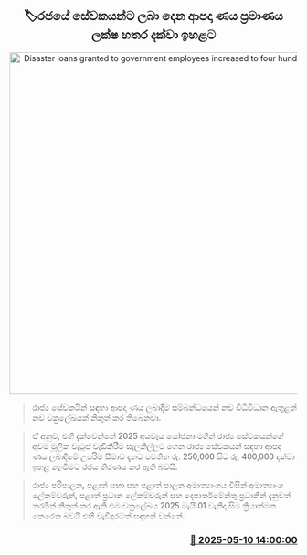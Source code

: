 <p align='center'><b><h2 align='center' title='Disaster loans granted to government employees increased to four hundred thousand'>🏷රජයේ සේවකයන්ට ලබා දෙන ආපදා ණය ප්‍රමාණය ලක්ෂ හතර දක්වා ඉහළට</h2></b></p>
<p align='center'><img src='https://helakuru.sgp1.cdn.digitaloceanspaces.com/esana/images/lib/gazzete-thumb-new[1].jpg' width='600' alt='Disaster loans granted to government employees increased to four hundred thousand'></p>

> රාජ්‍ය සේවකයින් සඳහා ආපදා ණය ලබාදීම සම්බන්ධයෙන් නව විධිවිධාන ඇතුළත් නව චක්‍රලේඛයක් නිකුත් කර තිබෙනවා.

> ඒ් අනුව, එහි දැක්වෙන්නේ 2025 අයවැය යෝජනා මගින් රාජ්‍ය සේවකයන්ගේ අවම මූලික වැටුප් වැඩිකිරීම සැලකිල්ලට ගෙන රාජ්‍ය සේවකයන් සඳහා ආපදා ණය ලබාදීමේ උපරිම සීමාව දැනට පවතින රු. 250,000 සිට රු. 400,000 දක්වා ඉහළ නැංවීමට රජය තීරණය කර ඇති බවයි.

> රාජ්‍ය පරිපාලන, පළාත් සභා සහ පළාත් පාලන අමාත්‍යාංශය විසින් අමාත්‍යාංශ ලේකම්වරුන්, පළාත් ප්‍රධාන ලේකම්වරුන් සහ දෙපාර්තමේන්තු ප්‍රධානීන් දැනුවත් කරමින් නිකුත් කර ඇති එම චක්‍රලේඛය 2025 මැයි 01 වැනිදා සිට ක්‍රියාත්මක කෙරෙන බවයි එහි වැඩිදුරටත් සඳහන් වන්නේ.



<h3 align='right'><a href='https://www.helakuru.lk/esana/p/109993/'>📅 2025-05-10 14:00:00</a></h3>
